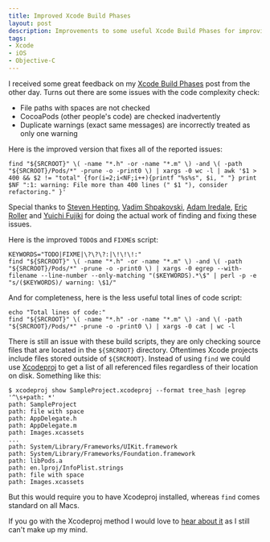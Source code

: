 ```yaml
---
title: Improved Xcode Build Phases
layout: post
description: Improvements to some useful Xcode Build Phases for improving code quality
tags:
- Xcode
- iOS
- Objective-C
---
```


I received some great feedback on my [Xcode Build Phases](/xcode-build-phases/) post from the other day. Turns out there are some issues with the code complexity check:

* File paths with spaces are not checked
* CocoaPods (other people's code) are checked inadvertently
* Duplicate warnings (exact same messages) are incorrectly treated as only one warning

Here is the improved version that fixes all of the reported issues:

```
find "${SRCROOT}" \( -name "*.h" -or -name "*.m" \) -and \( -path "${SRCROOT}/Pods/*" -prune -o -print0 \) | xargs -0 wc -l | awk '$1 > 400 && $2 != "total" {for(i=2;i<NF;i++){printf "%s%s", $i, " "} print $NF ":1: warning: File more than 400 lines (" $1 "), consider refactoring." }'
```

Special thanks to [Steven Hepting](https://twitter.com/stevenhepting), [Vadim Shpakovski](https://twitter.com/vadimshpakovski), [Adam Iredale](https://twitter.com/iosengineer), [Eric Roller](https://twitter.com/rolleric) and [Yuichi Fujiki](https://twitter.com/yfujiki) for doing the actual work of finding and fixing these issues.

Here is the improved `TODO`s and `FIXME`s script:

```
KEYWORDS="TODO|FIXME|\?\?\?:|\!\!\!:"
find "${SRCROOT}" \( -name "*.h" -or -name "*.m" \) -and \( -path "${SRCROOT}/Pods/*" -prune -o -print0 \) | xargs -0 egrep --with-filename --line-number --only-matching "($KEYWORDS).*\$" | perl -p -e "s/($KEYWORDS)/ warning: \$1/"
```

And for completeness, here is the less useful total lines of code script:

```
echo "Total lines of code:"
find "${SRCROOT}" \( -name "*.h" -or -name "*.m" \) -and \( -path "${SRCROOT}/Pods/*" -prune -o -print0 \) | xargs -0 cat | wc -l
```

There is still an issue with these build scripts, they are only checking source files that are located in the `${SRCROOT}` directory. Oftentimes Xcode projects include files stored outside of `${SRCROOT}`. Instead of using `find` we could use [Xcodeproj](https://github.com/CocoaPods/Xcodeproj) to get a list of all referenced files regardless of their location on disk. Something like this:

```
$ xcodeproj show SampleProject.xcodeproj --format tree_hash |egrep '^\s+path: *'
path: SampleProject
path: file with space
path: AppDelegate.h
path: AppDelegate.m
path: Images.xcassets
...
path: System/Library/Frameworks/UIKit.framework
path: System/Library/Frameworks/Foundation.framework
path: libPods.a
path: en.lproj/InfoPlist.strings
path: file with space
path: Images.xcassets
```

But this would require you to have Xcodeproj installed, whereas `find` comes standard on all Macs.

If you go with the Xcodeproj method I would love to [hear about it](https://twitter.com/xzolian "Twitter page for Matthew Morey") as I still can't make up my mind.
